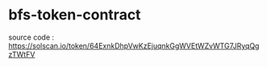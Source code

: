 # bfs-token-contract
source code : https://solscan.io/token/64ExnkDhpVwKzEjuqnkGgWVEtWZvWTG7JRyqQgzTWtFV
